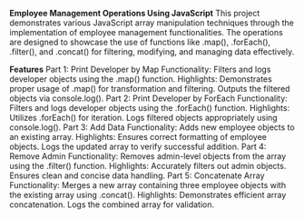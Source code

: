 **Employee Management Operations Using JavaScript**
This project demonstrates various JavaScript array manipulation techniques through the implementation of employee management functionalities. The operations are designed to showcase the use of functions like .map(), .forEach(), .filter(), and .concat() for filtering, modifying, and managing data effectively.

**Features**
Part 1: Print Developer by Map
Functionality: Filters and logs developer objects using the .map() function.
Highlights:
Demonstrates proper usage of .map() for transformation and filtering.
Outputs the filtered objects via console.log().
Part 2: Print Developer by ForEach
Functionality: Filters and logs developer objects using the .forEach() function.
Highlights:
Utilizes .forEach() for iteration.
Logs filtered objects appropriately using console.log().
Part 3: Add Data
Functionality: Adds new employee objects to an existing array.
Highlights:
Ensures correct formatting of employee objects.
Logs the updated array to verify successful addition.
Part 4: Remove Admin
Functionality: Removes admin-level objects from the array using the .filter() function.
Highlights:
Accurately filters out admin objects.
Ensures clean and concise data handling.
Part 5: Concatenate Array
Functionality: Merges a new array containing three employee objects with the existing array using .concat().
Highlights:
Demonstrates efficient array concatenation.
Logs the combined array for validation.
